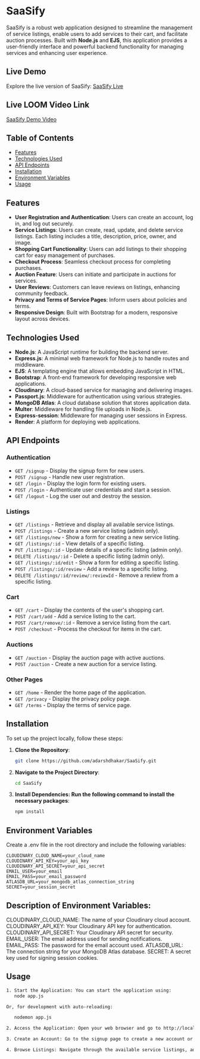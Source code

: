 # SaaSify

SaaSify is a robust web application designed to streamline the management of service listings, enable users to add services to their cart, and facilitate auction processes. Built with **Node.js** and **EJS**, this application provides a user-friendly interface and powerful backend functionality for managing services and enhancing user experience.

## Live Demo

Explore the live version of SaaSify: [SaaSify Live](https://saasify-qndl.onrender.com/home)

## Live LOOM Video Link

[SaaSify Demo Video](https://saasify-qndl.onrender.com/home)

## Table of Contents

- [Features](#features)
- [Technologies Used](#technologies-used)
- [API Endpoints](#api-endpoints)
- [Installation](#installation)
- [Environment Variables](#environment-variables)
- [Usage](#usage)

## Features

- **User Registration and Authentication**: Users can create an account, log in, and log out securely.
- **Service Listings**: Users can create, read, update, and delete service listings. Each listing includes a title, description, price, owner, and image.
- **Shopping Cart Functionality**: Users can add listings to their shopping cart for easy management of purchases.
- **Checkout Process**: Seamless checkout process for completing purchases.
- **Auction Feature**: Users can initiate and participate in auctions for services.
- **User Reviews**: Customers can leave reviews on listings, enhancing community feedback.
- **Privacy and Terms of Service Pages**: Inform users about policies and terms.
- **Responsive Design**: Built with Bootstrap for a modern, responsive layout across devices.

## Technologies Used

- **Node.js**: A JavaScript runtime for building the backend server.
- **Express.js**: A minimal web framework for Node.js to handle routes and middleware.
- **EJS**: A templating engine that allows embedding JavaScript in HTML.
- **Bootstrap**: A front-end framework for developing responsive web applications.
- **Cloudinary**: A cloud-based service for managing and delivering images.
- **Passport.js**: Middleware for authentication using various strategies.
- **MongoDB Atlas**: A cloud database solution that stores application data.
- **Multer**: Middleware for handling file uploads in Node.js.
- **Express-session**: Middleware for managing user sessions in Express.
- **Render**: A platform for deploying web applications.

## API Endpoints

### Authentication
- `GET /signup` - Display the signup form for new users.
- `POST /signup` - Handle new user registration.
- `GET /login` - Display the login form for existing users.
- `POST /login` - Authenticate user credentials and start a session.
- `GET /logout` - Log the user out and destroy the session.

### Listings
- `GET /listings` - Retrieve and display all available service listings.
- `POST /listings` - Create a new service listing (admin only).
- `GET /listings/new` - Show a form for creating a new service listing.
- `GET /listings/:id` - View details of a specific listing.
- `PUT /listings/:id` - Update details of a specific listing (admin only).
- `DELETE /listings/:id` - Delete a specific listing (admin only).
- `GET /listings/:id/edit` - Show a form for editing a specific listing.
- `POST /listings/:id/review` - Add a review to a specific listing.
- `DELETE /listings/:id/review/:reviewId` - Remove a review from a specific listing.

### Cart
- `GET /cart` - Display the contents of the user's shopping cart.
- `POST /cart/add` - Add a service listing to the cart.
- `POST /cart/remove/:id` - Remove a service listing from the cart.
- `POST /checkout` - Process the checkout for items in the cart.

### Auctions
- `GET /auction` - Display the auction page with active auctions.
- `POST /auction` - Create a new auction for a service listing.

### Other Pages
- `GET /home` - Render the home page of the application.
- `GET /privacy` - Display the privacy policy page.
- `GET /terms` - Display the terms of service page.

## Installation

To set up the project locally, follow these steps:

1. **Clone the Repository**:
   ```bash
   git clone https://github.com/adarshdhakar/SaaSify.git

2. **Navigate to the Project Directory**:

   ```bash
   cd SaaSify

3. **Install Dependencies: Run the following command to install the necessary packages**:

   ```bash
   npm install

## Environment Variables

Create a .env file in the root directory and include the following variables:

    CLOUDINARY_CLOUD_NAME=your_cloud_name
    CLOUDINARY_API_KEY=your_api_key
    CLOUDINARY_API_SECRET=your_api_secret
    EMAIL_USER=your_email
    EMAIL_PASS=your_email_password
    ATLASDB_URL=your_mongodb_atlas_connection_string
    SECRET=your_session_secret

## Description of Environment Variables:
CLOUDINARY_CLOUD_NAME: The name of your Cloudinary cloud account.
CLOUDINARY_API_KEY: Your Cloudinary API key for authentication.
CLOUDINARY_API_SECRET: Your Cloudinary API secret for security.
EMAIL_USER: The email address used for sending notifications.
EMAIL_PASS: The password for the email account used.
ATLASDB_URL: The connection string for your MongoDB Atlas database.
SECRET: A secret key used for signing session cookies.

## Usage
```bash
1. Start the Application: You can start the application using:
   node app.js

Or, for development with auto-reloading:

   nodemon app.js

2. Access the Application: Open your web browser and go to http://localhost:3000 (or the specified port) to access the application.

3. Create an Account: Go to the signup page to create a new account or log in if you already have one.

4. Browse Listings: Navigate through the available service listings, add items to your cart, and proceed to checkout.
